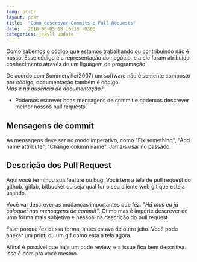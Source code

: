 ```yaml
---
lang: pt-br
layout: post
title:  "Como descrever Commits e Pull Requests"
date:   2018-06-05 18:16:38 -0300
categories: jekyll update
---
```


Como sabemos o código que estamos trabalhando ou contribuindo não é nosso.
Esse código é a representação do negócio, e a ele foram atribuido conhecimento através de um liguagem de programação.

De acordo com Sommerville(2007) um software não é somente composto por código, documentação também é código.  
*Mas e na ausência de documentação?*
- Podemos escrever boas mensagens de commit e podemos descrever melhor nossos pull requests.

## Mensagens de commit

As mensagens deve ser no modo imperativo, como "Fix something", "Add name attribute", "Change column name". Jamais usar no passado.

## Descrição dos Pull Request

Aqui você terminou sua feature ou bug. Você tem a tela de pull request do github, gitlab, bitbucket ou seja qual for o seu cliente web git que esteja usando.

Você vai descrever as mudanças importantes que fez.
*"Há mas eu já coloquei nas mensagens de commit"*.   Ótimo mas é importe descrever de uma forma mais subjetiva e pessoal na descrição do pull request.

Falar porque fez dessa forma, antes estava de outro jeito.
Você pode anexar um print, ou um gif como está a tela agora.

Afinal é possível que haja um code review, e a issue fica bem descritiva.
Isso é bom pra você mesmo.
